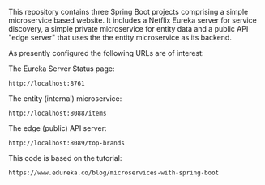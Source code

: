 This repository contains three Spring Boot projects comprising a simple
microservice based website.  It includes a Netflix Eureka server for service 
discovery, a simple private microservice for entity data and a public API 
"edge server" that uses the the entity microservice as its backend.
	
As presently configured the following URLs are of interest:

The Eureka Server Status page: 

	http://localhost:8761

The entity (internal) microservice:
 
	http://localhost:8088/items
	
The edge (public) API server:
	
	http://localhost:8089/top-brands
	

This code is based on the tutorial:  

	https://www.edureka.co/blog/microservices-with-spring-boot
	
